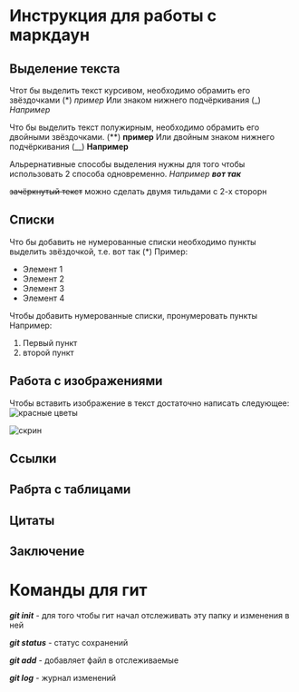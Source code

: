 # Инструкция для работы с маркдаун

## Выделение текста

Чтот бы выделить текст курсивом, необходимо обрамить его звёздочками (*) *пример* Или знаком нижнего подчёркивания (_) _Например_

Что бы выделить текст полужирным, необходимо обрамить его двойными звёздочками. (**) **пример** Или двойным знаком нижнего подчёркивания (__) __Например__

Альрернативные способы выделения нужны для того чтобы использовать 2 способа одновременно. *Например __вот так__*

~~зачёркнутый текст~~ можно сделать двумя тильдами с 2-х сторорн

## Списки

Что бы добавить не нумерованные списки необходимо пункты выделить звёздочкой, т.е. вот так (*) Пример:
* Элемент 1
* Элемент 2
* Элемент 3
* Элемент 4

Чтобы добавить нумерованные списки, пронумеровать  пункты Например:
1. Первый пункт
2. второй пункт

## Работа с изображениями

Чтобы вставить изображение в текст достаточно написать следующее:
![красные цветы](fl.jpg)

![скрин](skrin1.png)

## Ссылки

## Рабрта с таблицами

## Цитаты

## Заключение

# Команды для **гит**

***git init*** - для того чтобы гит начал отслеживать эту папку и изменения в ней

***git status*** - статус сохранений

***git add*** - добавляет файл в отслеживаемые

***git log*** - журнал изменений